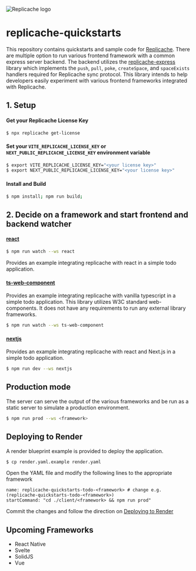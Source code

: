 ![Replicache logo](https://uploads-ssl.webflow.com/623a2f46e064937599256c2d/6269e72c61073c3d561a5015_Lockup%20v2.svg)

# replicache-quickstarts

This repository contains quickstarts and sample code for [Replicache](https://replicache.dev/). There are multiple option to run various frontend framework with a common express server backend. The backend utilizes the [replicache-express](https://github.com/rocicorp/replicache-express) library which implements the `push`, `pull`, `poke`, `createSpace`, and `spaceExists` handlers required for Replicache sync protocol. This library intends to help developers easily experiment with various frontend frameworks integrated with Replicache.

## 1. Setup

#### Get your Replicache License Key

```bash
$ npx replicache get-license
```

#### Set your `VITE_REPLICACHE_LICENSE_KEY` or `NEXT_PUBLIC_REPLICACHE_LICENSE_KEY` environment variable

```bash
$ export VITE_REPLICACHE_LICENSE_KEY="<your license key>"
$ export NEXT_PUBLIC_REPLICACHE_LICENSE_KEY="<your license key>"
```

#### Install and Build

```bash
$ npm install; npm run build;
```

## 2. Decide on a framework and start frontend and backend watcher

#### [react](/react)

```bash
$ npm run watch --ws react
```

Provides an example integrating replicache with react in a simple todo application.

#### [ts-web-component](/ts-web-component)

Provides an example integrating replicache with vanilla typescript in a simple todo application. This library utilizes W3C standard web-components. It does not have any requirements to run any external library frameworks.

```bash
$ npm run watch --ws ts-web-component
```

#### [nextjs](/nextjs)

Provides an example integrating replicache with react and Next.js in a simple todo application.

```bash
$ npm run dev --ws nextjs
```

## Production mode

The server can serve the output of the various frameworks and be run as a static server to simulate a production environment.

```bash
$ npm run prod --ws <framework>
```

## Deploying to Render

A render blueprint example is provided to deploy the application.

```bash
$ cp render.yaml.example render.yaml
```

Open the YAML file and modify the following lines to the appropriate framework

```
name: replicache-quickstarts-todo-<framework> # change e.g. (replicache-quickstarts-todo-<framework>)
startCommand: "cd ./client/<framework> && npm run prod" 
```

Commit the changes and follow the direction on [Deploying to Render](https://doc.replicache.dev/deploy-render)

## Upcoming Frameworks

- React Native
- Svelte
- SolidJS
- Vue
